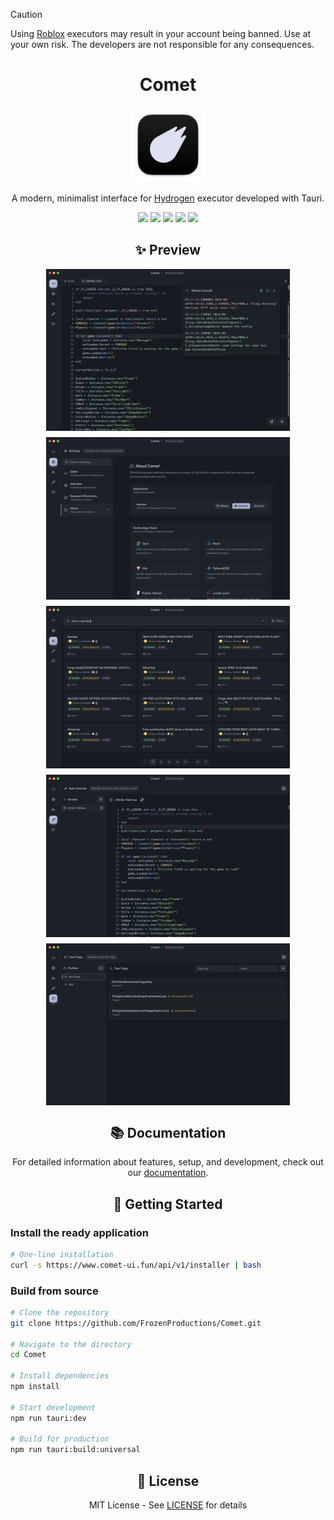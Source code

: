 > [!CAUTION]
> Using [Roblox](https://www.roblox.com) executors may result in your account being banned. Use at your own risk. The developers are not responsible for any consequences.

# <div align="center">Comet</div>

<div align="center">
  <img src=".github/assets/Icon.png" alt="Comet" width="120" />
</div>

<div align="center">
  <p>A modern, minimalist interface for <a href="https://www.hydrogen.lat/">Hydrogen</a> executor developed with Tauri.</p>
</div>

<div align="center">
  <img src="https://img.shields.io/badge/Tauri-FFC131?style=for-the-badge&logo=Tauri&logoColor=white" />
  <img src="https://img.shields.io/badge/React-20232A?style=for-the-badge&logo=react&logoColor=61DAFB" />
  <img src="https://img.shields.io/badge/TypeScript-007ACC?style=for-the-badge&logo=typescript&logoColor=white" />
  <img src="https://img.shields.io/badge/Tailwind_CSS-38B2AC?style=for-the-badge&logo=tailwind-css&logoColor=white" />
  <img src="https://img.shields.io/badge/Rust-000000?style=for-the-badge&logo=rust&logoColor=white" />
</div>

## <div align="center">✨ Preview</div>

<div align="center">
  <div style="display: flex; justify-content: center; gap: 10px; flex-wrap: wrap;">
    <img src=".github/assets/preview_1.png" alt="Comet Editor" width="390" />
    <img src=".github/assets/preview_2.png" alt="Comet Settings" width="390" />
    <img src=".github/assets/preview_3.png" alt="Comet Scripts Library" width="390" />
    <img src=".github/assets/preview_4.png" alt="Comet Auto Execute" width="390" />
    <img src=".github/assets/preview_5.png" alt="Comet Fast Flags" width="390" />
  </div>
</div>

## <div align="center">📚 Documentation</div>

<div align="center">
  <p>For detailed information about features, setup, and development, check out our <a href="docs/documentation.md">documentation</a>.</p>
</div>

## <div align="center">🚀 Getting Started</div>

### Install the ready application

```bash
# One-line installation
curl -s https://www.comet-ui.fun/api/v1/installer | bash
```

### Build from source

```bash
# Clone the repository
git clone https://github.com/FrozenProductions/Comet.git

# Navigate to the directory
cd Comet

# Install dependencies
npm install

# Start development
npm run tauri:dev

# Build for production
npm run tauri:build:universal
```

## <div align="center">📄 License</div>

<div align="center">
  MIT License - See <a href="LICENSE">LICENSE</a> for details
</div>
